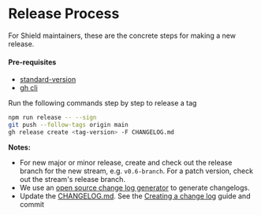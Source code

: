 # Release Process

For Shield maintainers, these are the concrete steps for making a new release.

#### Pre-requisites

- [standard-version](https://github.com/conventional-changelog/standard-version)
- [gh cli](https://cli.github.com/manual/gh_release_create)

Run the following commands step by step to release a tag

```bash
npm run release -- --sign
git push --follow-tags origin main
gh release create <tag-version> -F CHANGELOG.md

```

**Notes:**

- For new major or minor release, create and check out the release branch for the new stream, e.g. `v0.6-branch`. For a patch version, check out the stream's release branch.
- We use an [open source change log generator](https://github.com/conventional-changelog/standard-version) to generate changelogs.
- Update the [CHANGELOG.md](https://github.com/odpf/shield/blob/master/CHANGELOG.md). See the [Creating a change log](release_process.md#creating-a-change-log) guide and commit
